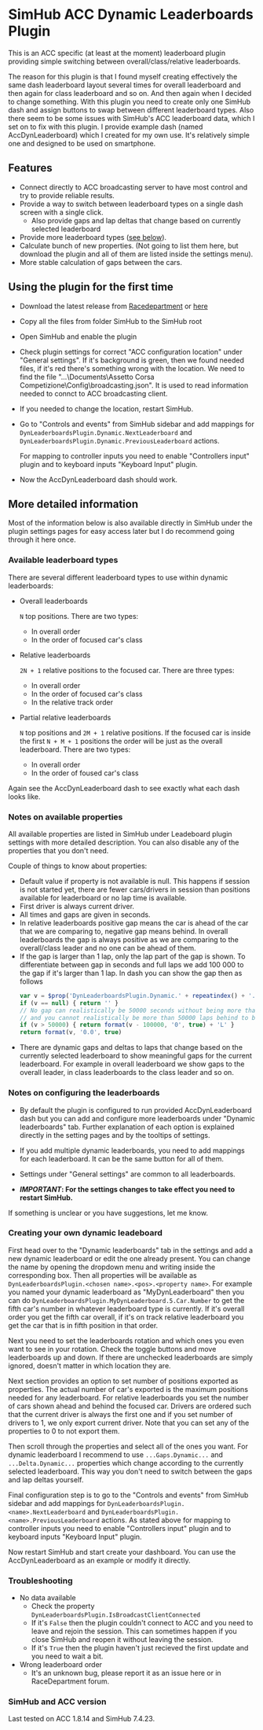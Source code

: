 # SimHub ACC Dynamic Leaderboards Plugin

This is an ACC specific (at least at the moment) leaderboard plugin providing simple switching between overall/class/relative leaderboards. 

The reason for this plugin is that I found myself creating effectively the same dash leaderboard layout several times for overall leaderboard and then again for class leaderboard and so on. And then again when I decided to change something. With this plugin you need to create only one SimHub dash and assign buttons to swap between different leaderboard types. Also there seem to be some issues with SimHub's ACC leaderboard data, which I set on to fix with this plugin. I provide example dash (named AccDynLeaderboard) which I created for my own use. It's relatively simple one and designed to be used on smartphone.

## Features
- Connect directly to ACC broadcasting server to have most control and try to provide reliable results.
- Provide a way to switch between leaderboard types on a single dash screen with a single click.
    - Also provide gaps and lap deltas that change based on currently selected leaderboard
- Provide more leaderboard types ([see below](#available-leaderboard-types)).
- Calculate bunch of new properties. (Not going to list them here, but download the plugin and all of them are listed inside the settings menu).
- More stable calculation of gaps between the cars.

## Using the plugin for the first time

* Download the latest release from [Racedepartment](https://www.racedepartment.com/downloads/acc-simhub-dynamic-leaderboards-plugin.50424/) or [here](https://github.com/kaiusl/KLPlugins.Leaderboard/releases)
* Copy all the files from folder SimHub to the SimHub root
* Open SimHub and enable the plugin
* Check plugin settings for correct "ACC configuration location" under "General settings".  If it's background is green, then we found needed files, if it's red there's something wrong with the location. We need to find the file "...\Documents\Assetto Corsa Competizione\Config\broadcasting.json". It is used to read information needed to connct to ACC broadcasting client.
* If you needed to change the location, restart SimHub.
* Go to "Controls and events" from SimHub sidebar and add mappings for `DynLeaderboardsPlugin.Dynamic.NextLeaderboard` and `DynLeaderboardsPlugin.Dynamic.PreviousLeaderboard` actions. 

	For mapping to controller inputs you need to enable "Controllers input" plugin and to keyboard inputs "Keyboard Input" plugin.
    
* Now the AccDynLeaderboard dash should work.
 
 ## More detailed information

Most of the information below is also available directly in SimHub under the plugin settings pages for easy access later but I do recommend going through it here once.

### Available leaderboard types

There are several different leaderboard types to use within dynamic leaderboards:

- Overall leaderboards

    `N` top positions. There are two types:
    - In overall order
	- In the order of focused car's class
- Relative leaderboards

	`2N + 1` relative positions to the focused car. There are three types:
    - In overall order
	- In the order of focused car's class
	- In the relative track order
- Partial relative leaderboards

    `N` top positions and `2M + 1` relative positions. If the focused car is inside the first `N + M + 1` positions the order will be just as the overall leaderboard. There are two types:
	- In overall order
	- In the order of foused car's class

Again see the AccDynLeaderboard dash to see exactly what each dash looks like.

### Notes on available properties

All available properties are listed in SimHub under Leadeboard plugin settings with more detailed description. You can also disable any of the properties that you don't need.

Couple of things to know about properties:

- Default value if property is not available is null. This happens if session is not started yet, there are fewer cars/drivers in session than positions available for leaderboard or no lap time is available.
- First driver is always current driver.
- All times and gaps are given in seconds.
- In relative leaderboards positive gap means the car is ahead of the car that we are comparing to, negative gap means behind. In overall leaderboards the gap is always positive as we are comparing to the overall/class leader and no one can be ahead of them.
- If the gap is larger than 1 lap, only the lap part of the gap is shown. To differentiate between gap in seconds and full laps we add 100 000 to the gap if it's larger than 1 lap. In dash you can show the gap then as follows
    ```javascript
	var v = $prop('DynLeaderboardsPlugin.Dynamic.' + repeatindex() + '.Gap.Dynamic.ToFocused')
	if (v == null) { return '' }
	// No gap can realistically be 50000 seconds without being more than a lap
	// and you cannot realistically be more than 50000 laps behind to break following
	if (v > 50000) { return format(v - 100000, '0', true) + 'L' }
	return format(v, '0.0', true)
	```
- There are dynamic gaps and deltas to laps that change based on the currently selected leaderboard to show meaningful gaps for the current leaderboard. For example in overall leaderboard we show gaps to the overall leader, in class leaderboards to the class leader and so on.

### Notes on configuring the leaderboards

- By default the plugin is configured to run provided AccDynLeaderboard dash but you can add and configure more leaderboards under "Dynamic leaderboards" tab. Further explanation of each option is explained directly in the setting pages and by the tooltips of settings. 

- If you add multiple dynamic leaderboards, you need to add mappings for each leaderboard. It can be the same button for all of them. 

- Settings under "General settings" are common to all leaderboards.

- ***IMPORTANT*: For the settings changes to take effect you need to restart SimHub.**

If something is unclear or you have suggestions, let me know.

### Creating your own dynamic leadeboard

First head over to the "Dynamic leaderboards" tab in the settings and add a new dynamic leaderboard or edit the one already present. You can change the name by opening the dropdown menu and writing inside the corresponding box. Then all properties will be available as `DynLeaderboardsPlugin.<chosen name>.<pos>.<property name>`. For example you named your dynamic leaderboard as "MyDynLeaderboard" then you can do `DynLeaderboardsPlugin.MyDynLeaderboard.5.Car.Number` to get the fifth car's number in whatever leaderboard type is currently. If it's overall order you get the fifth car overall, if it's on track relative leaderboard you get the car that is in fifth position in that order.

Next you need to set the leaderboards rotation and which ones you even want to see in your rotation. Check the toggle buttons and move leaderboards up and down. If there are unchecked leaderboards are simply ignored, doesn't matter in which location they are.

Next section provides an option to set number of positions exported as properties. The actual number of car's exported is the maximum positions needed for any leaderboard. For relative leaderboards you set the number of cars shown ahead and behind the focused car. Drivers are ordered such that the current driver is always the first one and if you set number of drivers to 1, we only export current driver. Note that you can set any of the properties to 0 to not export them.

Then scroll through the properties and select all of the ones you want. For dynamic leaderboard I recommend to use `...Gaps.Dynamic...` and `...Delta.Dynamic...` properties which change according to the currently selected leaderboard. This way you don't need to switch between the gaps and lap deltas yourself.

Final configuration step is to go to the "Controls and events" from SimHub sidebar and add mappings for `DynLeaderboardsPlugin.<name>.NextLeaderboard` and `DynLeaderboardsPlugin.<name>.PreviousLeaderboard` actions. As stated above for mapping to controller inputs you need to enable "Controllers input" plugin and to keyboard inputs "Keyboard Input" plugin.

Now restart SimHub and start create your dashboard. You can use the AccDynLeaderboard as an example or modify it directly.

### Troubleshooting

- No data available
    - Check the property `DynLeaderboardsPlugin.IsBroadcastClientConnected`
	- If it's `False` then the plugin couldn't connect to ACC and you need to leave and rejoin the session. This can sometimes happen if you close SimHub and reopen it without leaving the session. 
	- If it's `True` then the plugin haven't just recieved the first update and you need to wait a bit.
- Wrong leaderboard order
	- It's an unknown bug, please report it as an issue here or in RaceDepartment forum.

### SimHub and ACC version

Last tested on ACC 1.8.14 and SimHub 7.4.23.
